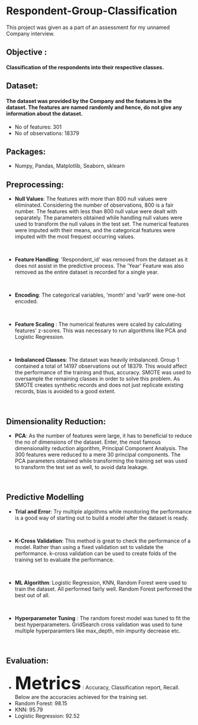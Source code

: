 # Respondent-Group-Classification
This project was given as a part of an assessment for my unnamed Company interview.

## Objective : 
#### Classification of the respondents into their respective classes. 

## Dataset: 
#### The dataset was provided by the Company and the features in the dataset. The features are named randomly and hence, do not give any information about the dataset.
* No of features: 301
* No of observations: 18379

## Packages:
* Numpy, Pandas, Matplotlib, Seaborn, sklearn

## Preprocessing:
* **Null Values**: The features with more than 800 null values were eliminated. Considering the number of observations, 800 is a fair number. The features with less than 800 null value were dealt with separately. The parameters obtained while handling null values were used to transform the null values in the test set. The numerical features were imputed with their means, and the categorical features were imputed with the most frequest occurring values.
<br />

* **Feature Handling**: 'Respondent_id' was removed from the dataset as it does not assist in the predictive process. The 'Year' Feature was also removed as the entire dataset is recorded for a single year.
<br />

* **Encoding**: The categorical variables, 'month' and 'var9' were one-hot encoded.
<br />

* **Feature Scaling** : The numerical features were scaled by calculating features' z-scores. This was necessary to run algorithms like PCA and Logistic Regression.
<br />

* **Imbalanced Classes**: The dataset was heavily imbalanced. Group 1 contained a total of 14197 observations out of 18379. This would affect the performance of the training and thus, accuracy. SMOTE was used to oversample the remaining classes in order to solve this problem. As SMOTE creates synthetic records and does not just replicate existing records, bias is avoided to a good extent.
<br />

## Dimensionality Reduction: 
* **PCA**: As the number of features were large, it has to beneficial to reduce the no of dimensions of the dataset. Enter, the most famous dimensionality reduction algorithm, Principal Component Analysis. The 300 features were reduced to a mere 30 principal components. The PCA parameters obtained while transforming the training set was used to transform the test set as well, to avoid data leakage.
<br />

## Predictive Modelling
* **Trial and Error**: Try multiple algoithms while monitoring the performance is a good way of starting out to build a model after the dataset is ready.
<br />

* **K-Cross Validation**: This method is great to check the performance of a model. Rather than using a fixed validation set to validate the performance. k-cross validation can be used to create folds of the training set to evaluate the performance.
<br />

* **ML Algorithm**: Logistic Regression, KNN, Random Forest were used to train the dataset. All performed fairly well. Random Forest performed the best out of all.
<br />

* **Hyperparameter Tuning** : The random forest model was tuned to fit the best hyperparameters. GridSearch cross validation was used to tune multiple hyperparamters like max_depth, min impurity decrease etc.


<br />

## Evaluation:
* <font size="+19">**Metrics**</font> : Accuracy, Classification report, Recall. Below are the accuracies achieved for the training set.
* Random Forest: 98.15
* KNN: 95.79
* Logistic Regression: 92.52




